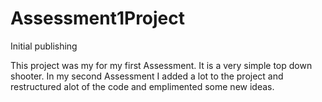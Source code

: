 # Assessment1Project
Initial publishing

This project was my for my first Assessment.
It is a very simple top down shooter.
In my second Assessment I added a lot to the project and restructured alot of the code
and emplimented some new ideas.
